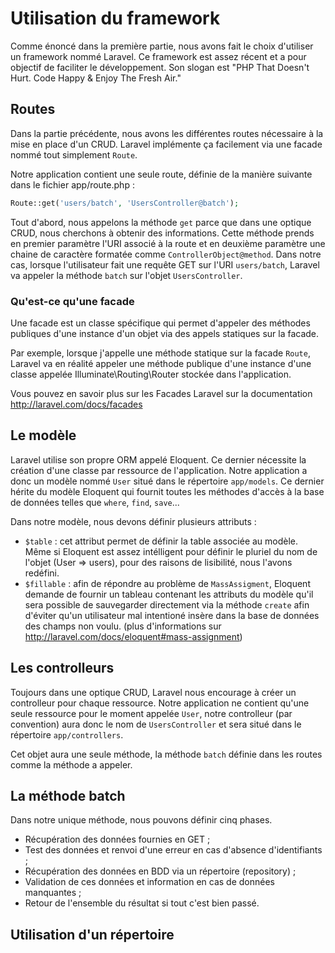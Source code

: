 # Utilisation du framework

Comme énoncé dans la première partie, nous avons fait le choix d'utiliser un framework nommé Laravel. Ce framework est assez récent et a pour objectif de faciliter le développement. Son slogan est "PHP That Doesn't Hurt. Code Happy & Enjoy The Fresh Air."

## Routes

Dans la partie précédente, nous avons les différentes routes nécessaire à la mise en place d'un CRUD. Laravel implémente ça facilement via une facade nommé tout simplement `Route`.

Notre application contient une seule route, définie de la manière suivante dans le fichier app/route.php :
```php
Route::get('users/batch', 'UsersController@batch');
```

Tout d'abord, nous appelons la méthode `get` parce que dans une optique CRUD, nous cherchons à obtenir des informations. Cette méthode prends en premier paramètre l'URI associé à la route et en deuxième paramètre une chaine de caractère  formatée comme `ControllerObject@method`. Dans notre cas, lorsque l'utilisateur fait une requête GET sur l'URI `users/batch`, Laravel va appeler la méthode `batch` sur l'objet `UsersController`.

### Qu'est-ce qu'une facade

Une facade est un classe spécifique qui permet d'appeler des méthodes publiques d'une instance d'un objet via des appels statiques sur la facade.

Par exemple, lorsque j'appelle une méthode statique sur la facade `Route`, Laravel va en réalité appeler une méthode publique d'une instance d'une classe appelée Illuminate\Routing\Router stockée dans l'application.

Vous pouvez en savoir plus sur les Facades Laravel sur la documentation http://laravel.com/docs/facades

## Le modèle

Laravel utilise son propre ORM appelé Eloquent. Ce dernier nécessite la création d'une classe par ressource de l'application. Notre application a donc un modèle nommé `User` situé dans le répertoire `app/models`. Ce dernier hérite du modèle Eloquent qui fournit toutes les méthodes d'accès à la base de données telles que `where`, `find`, `save`...

Dans notre modèle, nous devons définir plusieurs attributs :
   * `$table` : cet attribut permet de définir la table associée au modèle. Même si Eloquent est assez intélligent pour définir le pluriel du nom de l'objet (User => users), pour des raisons de lisibilité, nous l'avons redéfini.
   * `$fillable` : afin de répondre au problème de `MassAssigment`, Eloquent demande de fournir un tableau contenant les attributs du modèle qu'il sera possible de sauvegarder directement via la méthode `create` afin d'éviter qu'un utilisateur mal intentioné insère dans la base de données des champs non voulu. (plus d'informations sur http://laravel.com/docs/eloquent#mass-assignment)

## Les controlleurs

Toujours dans une optique CRUD, Laravel nous encourage à créer un controlleur pour chaque ressource. Notre application ne contient qu'une seule ressource pour le moment appelée `User`, notre controlleur (par convention) aura donc le nom de `UsersController` et sera situé dans le répertoire `app/controllers`.

Cet objet aura une seule méthode, la méthode `batch` définie dans les routes comme la méthode a appeler.

## La méthode batch

Dans notre unique méthode, nous pouvons définir cinq phases.
  * Récupération des données fournies en GET ;
  * Test des données et renvoi d'une erreur en cas d'absence d'identifiants ;
  * Récupération des données en BDD via un répertoire (repository) ;
  * Validation de ces données et information en cas de données manquantes ;
  * Retour de l'ensemble du résultat si tout c'est bien passé.

## Utilisation d'un répertoire
